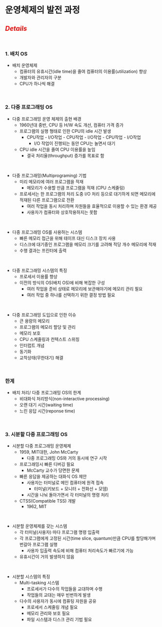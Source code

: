 # 운영체제의 발전 과정

## <h2 style="color: red;">***Details***</style>

<br>

### **1. 배치 OS**

- 배치 운영체제
    - 컴퓨터의 유휴시간(idle time)을 줄여 컴퓨터의 이용률(utilization) 향상
    - 개발자와 관리자의 구분
    - CPU가 하나씩 해결

<br>

### **2. 다중 프로그래밍 OS**

- 다중 프로그래밍 운영 체제의 출현 배경
    - 1960년대 중반, CPU 등 H/W 속도 개선, 컴퓨터 가격 증가
    - 프로그램의 실행 형태로 인한 CPU의 idle 시간 발생
        - CPU작업 - I/O작업 - CPU작업 - I/O작업 - CPU작업 - I/O작업 
            - I/O 작업이 진행되는 동안 CPU는 놀면서 대기
    - CPU idle 시간을 줄여 CPU 이용률을 높임
        - 결국 처리율(throughput) 증가를 목표로 함

<br>

- 다중 프로그래밍(Multiprograming) 기법
    - 미리 메모리에 여러 프로그램을 적재
        - 메모리가 수용할 만큼 프로그램을 적재 (CPU 스케줄링)
    - 프로세서는 한 프로그램의 처리 도중 I/O 처리 등으로 대기하게 되면 메모리에 적재된 다른 프로그램으로 전환
        - 여러 작업을 동시 처리하며 자원들을 효율적으로 이용할 수 있는 환경 제공
        - 사용자가 컴퓨터와 상호작용하지는 못함

<br>

- 다중 프로그래밍 OS를 사용하는 시스템
    - 빠른 메모리 접근을 위해 테이프 대신 디스크 장치 사용
    - 디스크에 대기중인 프로그램을 메모리 크기를 고려해 적당 개수 메모리에 적재
    - 수행 결과는 프린터에 출력

<br>

- 다중 프로그래밍 시스템의 특징
    - 프로세서 이용률 향상
    - 이전의 방식의 OS(배치 OS)에 비해 복잡한 구성
        - 여러 작업을 준비 상태로 메모리에 보관해야기에 메모리 관리 필요
        - 여러 작업 중 하나를 선택하기 위한 결정 방법 필요
<br>

- 다중 프로그래밍 도입으로 인한 이슈
    - 큰 용량의 메모리
    - 프로그램의 메모리 할당 및 관리
    - 메모리 보호
    - CPU 스케줄링과 컨텍스트 스위칭
    - 인터럽트 개념
    - 동기화
    - 교착상태(무한대기) 해결

<br>

### **한계**
- 배치 처리/ 다중 프로그래밍 OS의 한계
    - 비대화식 처리방식(non-interactive processing)
    - 오랜 대기 시간(waiting time)
    - 느린 응답 시간(reponse time)


<br>

### **3. 시분할 다중 프로그래밍 OS**

- 시분할 다중 프로그래밍 운영체제
    - 1959, MIT대한, John McCarty
        - 다중 프로그래밍 OS와 거의 동시에 연구 시작
    - 프로그래밍시 빠른 디버깅 필요
        - McCarty 교수가 당면한 문제
    - 빠른 응답을 제공하는 대화식 OS 제안
        - 사용자는 터미널로 메인 컴퓨터에 원격 접속
            - 터미널(키보드 + 모니터 + 전화선 + 모뎀)
        - 시간을 나눠 돌아가면서 각 터미널의 명령 처리
    - CTSS(Compatible TSS) 개발
        - 1962, MIT

<br>

- 시분할 운영체제를 갖는 시스템
    - 각 터미널(사용자) 마다 프로그램 명령 입출력
    - 각 프로그램에게 고정된 시간(time slice, quantum)만큼 CPU를 할당해가며 번갈아 프로그램 실행
        - 사용자 입출력 속도에 비해 컴퓨터 처리속도가 빠르기에 가능
    - 유휴시간이 거의 발생하지 않음

<br>

- 시분할 시스템의 특징
    - Multi-tasking 시스템
        - 프로세서가 다수의 작업들을 교대하며 수행
        - 작업들의 교대는 매우 빈번하게 발생
    - 다수의 사용자가 동시에 컴퓨팅 자원을 공유
        - 프로세서 스케줄링 개념 필요
        - 메모리 관리와 보호 필요
        - 파일 시스템과 디스크 관리 기법 필요

